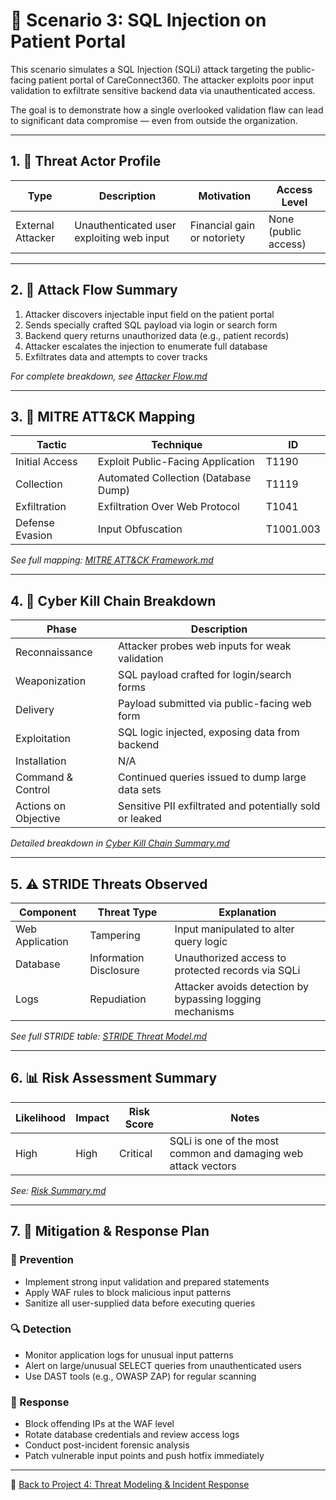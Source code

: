 # 🎯 Scenario 3: SQL Injection on Patient Portal

This scenario simulates a SQL Injection (SQLi) attack targeting the public-facing patient portal of CareConnect360. The attacker exploits poor input validation to exfiltrate sensitive backend data via unauthenticated access.

The goal is to demonstrate how a single overlooked validation flaw can lead to significant data compromise — even from outside the organization.

---

## 1. 👤 Threat Actor Profile

| Type             | Description                                 | Motivation       | Access Level     |
|------------------|---------------------------------------------|------------------|------------------|
| External Attacker | Unauthenticated user exploiting web input  | Financial gain or notoriety | None (public access) |

---

## 2. 🔁 Attack Flow Summary

1. Attacker discovers injectable input field on the patient portal  
2. Sends specially crafted SQL payload via login or search form  
3. Backend query returns unauthorized data (e.g., patient records)  
4. Attacker escalates the injection to enumerate full database  
5. Exfiltrates data and attempts to cover tracks

*For complete breakdown, see [Attacker Flow.md](./Attacker%20Flow.md)*

---

## 3. 🧠 MITRE ATT&CK Mapping

| Tactic              | Technique                            | ID        |
|---------------------|---------------------------------------|-----------|
| Initial Access       | Exploit Public-Facing Application    | T1190     |
| Collection           | Automated Collection (Database Dump) | T1119     |
| Exfiltration         | Exfiltration Over Web Protocol       | T1041     |
| Defense Evasion      | Input Obfuscation                    | T1001.003 |

*See full mapping: [MITRE ATT&CK Framework.md](./MITRE%20ATT%26CK%20Framework.md)*

---

## 4. 🔗 Cyber Kill Chain Breakdown

| Phase             | Description                                                                   |
|------------------|--------------------------------------------------------------------------------|
| Reconnaissance    | Attacker probes web inputs for weak validation                                |
| Weaponization     | SQL payload crafted for login/search forms                                    |
| Delivery          | Payload submitted via public-facing web form                                  |
| Exploitation      | SQL logic injected, exposing data from backend                                |
| Installation      | N/A                                                                            |
| Command & Control | Continued queries issued to dump large data sets                              |
| Actions on Objective | Sensitive PII exfiltrated and potentially sold or leaked                   |

*Detailed breakdown in [Cyber Kill Chain Summary.md](./Cyber%20Kill%20Chain%20Summary.md)*

---

## 5. ⚠️ STRIDE Threats Observed

| Component        | Threat Type             | Explanation                                               |
|------------------|--------------------------|-----------------------------------------------------------|
| Web Application  | Tampering                | Input manipulated to alter query logic                    |
| Database         | Information Disclosure   | Unauthorized access to protected records via SQLi         |
| Logs             | Repudiation              | Attacker avoids detection by bypassing logging mechanisms |

*See full STRIDE table: [STRIDE Threat Model.md](./STRIDE%20Threat%20Model.md)*

---

## 6. 📊 Risk Assessment Summary

| Likelihood | Impact | Risk Score | Notes                                                   |
|------------|--------|------------|-----------------------------------------------------------|
| High       | High   | Critical   | SQLi is one of the most common and damaging web attack vectors |

*See: [Risk Summary.md](./Risk%20Summary.md)*

---

## 7. 🧯 Mitigation & Response Plan

### 🔐 Prevention
- Implement strong input validation and prepared statements
- Apply WAF rules to block malicious input patterns
- Sanitize all user-supplied data before executing queries

### 🔍 Detection
- Monitor application logs for unusual input patterns
- Alert on large/unusual SELECT queries from unauthenticated users
- Use DAST tools (e.g., OWASP ZAP) for regular scanning

### 🚨 Response
- Block offending IPs at the WAF level
- Rotate database credentials and review access logs
- Conduct post-incident forensic analysis
- Patch vulnerable input points and push hotfix immediately

---

🔁 [Back to Project 4: Threat Modeling & Incident Response](https://github.com/nfroze/Project-4-Threat-Modeling-Incident-Response)